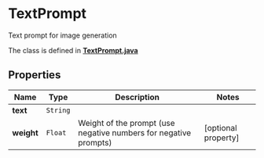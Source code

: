 

# TextPrompt

Text prompt for image generation

The class is defined in **[TextPrompt.java](../../src/main/java/org/openapitools/model/TextPrompt.java)**

## Properties

Name | Type | Description | Notes
------------ | ------------- | ------------- | -------------
**text** | `String` |  | 
**weight** | `Float` | Weight of the prompt (use negative numbers for negative prompts) |  [optional property]





